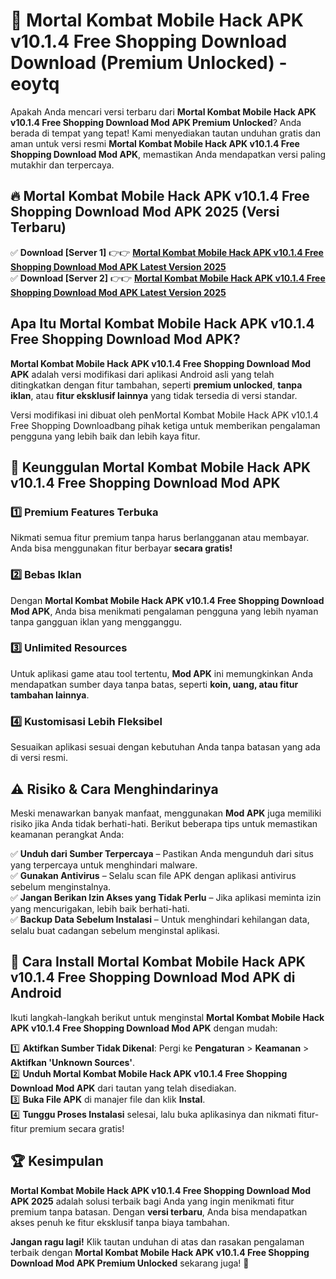 # 🎯 Mortal Kombat Mobile Hack APK v10.1.4 Free Shopping Download  Download (Premium Unlocked) -  eoytq

Apakah Anda mencari versi terbaru dari **Mortal Kombat Mobile Hack APK v10.1.4 Free Shopping Download Mod APK Premium Unlocked**? Anda berada di tempat yang tepat! Kami menyediakan tautan unduhan gratis dan aman untuk versi resmi **Mortal Kombat Mobile Hack APK v10.1.4 Free Shopping Download Mod APK**, memastikan Anda mendapatkan versi paling mutakhir dan terpercaya.

## 🔥 Mortal Kombat Mobile Hack APK v10.1.4 Free Shopping Download Mod APK 2025 (Versi Terbaru)

✅ **Download [Server 1]** 👉👉 [**Mortal Kombat Mobile Hack APK v10.1.4 Free Shopping Download Mod APK Latest Version 2025**](https://momento.my/?title=Mortal_Kombat_Mobile_Hack_APK_v10.1.4_Free_Shopping_Download)  
✅ **Download [Server 2]** 👉👉 [**Mortal Kombat Mobile Hack APK v10.1.4 Free Shopping Download Mod APK Latest Version 2025**](https://momento.my/?title=Mortal_Kombat_Mobile_Hack_APK_v10.1.4_Free_Shopping_Download)  

## Apa Itu Mortal Kombat Mobile Hack APK v10.1.4 Free Shopping Download Mod APK?

**Mortal Kombat Mobile Hack APK v10.1.4 Free Shopping Download Mod APK** adalah versi modifikasi dari aplikasi Android asli yang telah ditingkatkan dengan fitur tambahan, seperti **premium unlocked**, **tanpa iklan**, atau **fitur eksklusif lainnya** yang tidak tersedia di versi standar.

Versi modifikasi ini dibuat oleh penMortal Kombat Mobile Hack APK v10.1.4 Free Shopping Downloadbang pihak ketiga untuk memberikan pengalaman pengguna yang lebih baik dan lebih kaya fitur.

## 🎯 Keunggulan Mortal Kombat Mobile Hack APK v10.1.4 Free Shopping Download Mod APK

### 1️⃣ Premium Features Terbuka
Nikmati semua fitur premium tanpa harus berlangganan atau membayar. Anda bisa menggunakan fitur berbayar **secara gratis!**

### 2️⃣ Bebas Iklan
Dengan **Mortal Kombat Mobile Hack APK v10.1.4 Free Shopping Download Mod APK**, Anda bisa menikmati pengalaman pengguna yang lebih nyaman tanpa gangguan iklan yang mengganggu.

### 3️⃣ Unlimited Resources
Untuk aplikasi game atau tool tertentu, **Mod APK** ini memungkinkan Anda mendapatkan sumber daya tanpa batas, seperti **koin, uang, atau fitur tambahan lainnya**.

### 4️⃣ Kustomisasi Lebih Fleksibel
Sesuaikan aplikasi sesuai dengan kebutuhan Anda tanpa batasan yang ada di versi resmi.

## ⚠️ Risiko & Cara Menghindarinya

Meski menawarkan banyak manfaat, menggunakan **Mod APK** juga memiliki risiko jika Anda tidak berhati-hati. Berikut beberapa tips untuk memastikan keamanan perangkat Anda:

✅ **Unduh dari Sumber Terpercaya** – Pastikan Anda mengunduh dari situs yang terpercaya untuk menghindari malware.  
✅ **Gunakan Antivirus** – Selalu scan file APK dengan aplikasi antivirus sebelum menginstalnya.  
✅ **Jangan Berikan Izin Akses yang Tidak Perlu** – Jika aplikasi meminta izin yang mencurigakan, lebih baik berhati-hati.  
✅ **Backup Data Sebelum Instalasi** – Untuk menghindari kehilangan data, selalu buat cadangan sebelum menginstal aplikasi.

## 📌 Cara Install Mortal Kombat Mobile Hack APK v10.1.4 Free Shopping Download Mod APK di Android

Ikuti langkah-langkah berikut untuk menginstal **Mortal Kombat Mobile Hack APK v10.1.4 Free Shopping Download Mod APK** dengan mudah:

1️⃣ **Aktifkan Sumber Tidak Dikenal**: Pergi ke **Pengaturan** > **Keamanan** > **Aktifkan 'Unknown Sources'**.  
2️⃣ **Unduh Mortal Kombat Mobile Hack APK v10.1.4 Free Shopping Download Mod APK** dari tautan yang telah disediakan.  
3️⃣ **Buka File APK** di manajer file dan klik **Instal**.  
4️⃣ **Tunggu Proses Instalasi** selesai, lalu buka aplikasinya dan nikmati fitur-fitur premium secara gratis!

## 🏆 Kesimpulan

**Mortal Kombat Mobile Hack APK v10.1.4 Free Shopping Download Mod APK 2025** adalah solusi terbaik bagi Anda yang ingin menikmati fitur premium tanpa batasan. Dengan **versi terbaru**, Anda bisa mendapatkan akses penuh ke fitur eksklusif tanpa biaya tambahan.

**Jangan ragu lagi!** Klik tautan unduhan di atas dan rasakan pengalaman terbaik dengan **Mortal Kombat Mobile Hack APK v10.1.4 Free Shopping Download Mod APK Premium Unlocked** sekarang juga! 🚀
